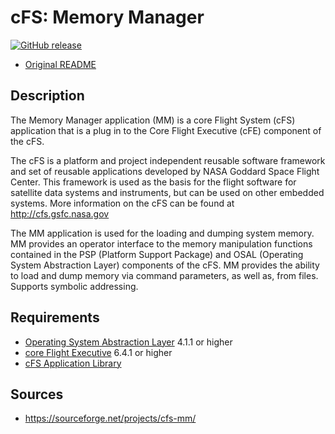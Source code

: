 # cFS: Memory Manager

[![GitHub release](https://img.shields.io/github/release/lassondesat/cfs-mm.svg)](https://github.com/lassondesat/cfs-mm/releases)

* [Original README](cfs-mm-app-OSS-readme.txt)

## Description

The Memory Manager application (MM) is a core Flight System (cFS) application
that is a plug in to the Core Flight Executive (cFE) component of the cFS.

The cFS is a platform and project independent reusable software framework and
set of reusable applications developed by NASA Goddard Space Flight Center. This
framework is used as the basis for the flight software for satellite data
systems and instruments, but can be used on other embedded systems. More
information on the cFS can be found at http://cfs.gsfc.nasa.gov

The MM application is used for the loading and dumping system memory. MM
provides an operator interface to the memory manipulation functions contained in
the PSP (Platform Support Package) and OSAL (Operating System Abstraction Layer)
components of the cFS. MM provides the ability to load and dump memory via
command parameters, as well as, from files. Supports symbolic addressing.

## Requirements

* [Operating System Abstraction Layer][osal] 4.1.1 or higher
* [core Flight Executive][cfe] 6.4.1 or higher
* [cFS Application Library][cfs_lib]

## Sources

* https://sourceforge.net/projects/cfs-mm/

[osal]: https://github.com/lassondesat/osal
[cfe]: https://github.com/lassondesat/coreflightexec
[cfs_lib]: https://github.com/lassondesat/cfs_lib
